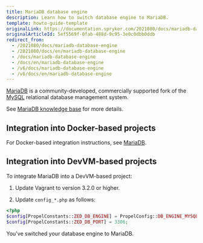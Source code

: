 ```yaml
---
title: MariaDB database engine
description: Learn how to switch database engine to MariaDB.
template: howto-guide-template
originalLink: https://documentation.spryker.com/2021080/docs/mariadb-database-engine
originalArticleId: 5ef5569f-0fab-488d-9c95-3e0c0dbb0ddb
redirect_from:
  - /2021080/docs/mariadb-database-engine
  - /2021080/docs/en/mariadb-database-engine
  - /docs/mariadb-database-engine
  - /docs/en/mariadb-database-engine
  - /v6/docs/mariadb-database-engine
  - /v6/docs/en/mariadb-database-engine
---
```


[MariaDB](https://mariadb.org/) is a community-developed, commercially supported fork of the [MySQL](https://www.mysql.com/) relational database management system.

See [MariaDB knowledge base](https://mariadb.com/kb/en/) for more details.

## Integration into Docker-based projects

For Docker-based integration instructions, see [MariaDB](/docs/scos/dev/the-docker-sdk/{{page.version}}/configuring-services.html#mariadb).

## Integration into DevVM-based projects
To integrate MariaDB into a DevVM-based project:

1. Update Vagrant to version 3.2.0 or higher.

2. Update `config_*.php` as follows:

```php
<?php
$config[PropelConstants::ZED_DB_ENGINE] = PropelConfig::DB_ENGINE_MYSQL;
$config[PropelConstants::ZED_DB_PORT] = 3306;
```

You've switched your database engine to MariaDB.
